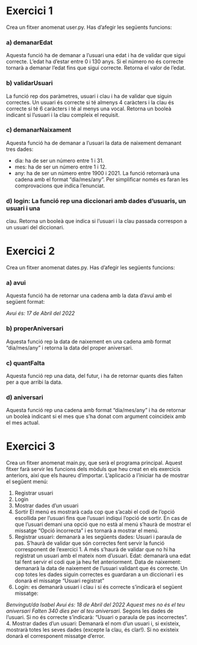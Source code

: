 # Exercici 1

Crea un fitxer anomenat user.py. Has d’afegir les següents funcions:

### a) demanarEdat
Aquesta funció ha de demanar a l’usuari una edat i ha de
validar que sigui correcte. L’edat ha d’estar entre 0 i 130 anys. Si el
número no és correcte tornarà a demanar l’edat fins que sigui correcte.
Retorna el valor de l’edat.

### b) validarUsuari
La funció rep dos paràmetres, usuari i clau i ha de validar
que siguin correctes. Un usuari és correcte si té almenys 4 caràcters i la
clau és correcte si té 6 caràcters i té al menys una vocal. Retorna un
booleà indicant si l’usuari i la clau compleix el requisit.

### c) demanarNaixament
Aquesta funció ha de demanar a l’usuari la data de
naixement demanant tres dades:
- dia: ha de ser un número entre 1 i 31.
- mes: ha de ser un número entre 1 i 12.
- any: ha de ser un número entre 1900 i 2021.
La funció retornarà una cadena amb el format “dia/mes/any”. Per
simplificar només es faran les comprovacions que indica l’enunciat.
### d) login: La funció rep una diccionari amb dades d’usuaris, un usuari i una
clau. Retorna un booleà que indica si l’usuari i la clau passada correspon a
un usuari del diccionari.

# Exercici 2

Crea un fitxer anomenat dates.py. Has d’afegir les següents funcions:
### a) avui
Aquesta funció ha de retornar una cadena amb la data d’avui amb el
següent format:

*Avui és: 17 de Abril del 2022*
### b) properAniversari
Aquesta funció rep la data de naixement en una cadena
amb format “dia/mes/any” i retorna la data del proper aniversari.
### c) quantFalta
Aquesta funció rep una data, del futur, i ha de retornar quants
dies falten per a que arribi la data.
### d) aniversari
Aquesta funció rep una cadena amb format “dia/mes/any” i ha
de retornar un booleà indicant si el mes que s’ha donat com argument
coincideix amb el mes actual.

# Exercici 3

Crea un fitxer anomenat main.py, que serà el programa principal. Aquest fitxer
farà servir les funcions dels mòduls que heu creat en els exercicis anteriors, així
que els haureu d’importar.
L’aplicació a l’iniciar ha de mostrar el següent menú:
1. Registrar usuari
2. Login
3. Mostrar dades d’un usuari
4. Sortir
El menú es mostrarà cada cop que s’acabi el codi de l’opció escollida per l’usuari
fins que l’usuari indiqui l’opció de sortir. En cas de que l’usuari demani una
opció que no està al menú s’haurà de mostrar el missatge “Opció incorrecta” i
es tornarà a mostrar el menú.
1. Registrar usuari: demanarà a les següents dades:
Usuari i paraula de pas. S’haurà de validar que són correctes fent servir la
funció corresponent de l’exercici 1. A més s’haurà de validar que no hi ha
registrat un usuari amb el mateix nom d’usuari.
Edat: demanarà una edat tal fent servir el codi que ja heu fet anteriorment.
Data de naixement: demanarà la data de naixement de l’usuari validant que és
correcte.
Un cop totes les dades siguin correctes es guardaran a un diccionari i es donarà
el missatge “Usuari registrat”
2. Login: es demanarà usuari i clau i si és correcte s’indicarà el següent
missatge:

*Benvingut/da Isabel
   Avui és: 18 de Abril del 2022
   Aquest mes no és el teu aniversari
   Falten 340 dies per al teu aniversari.*
Segons les dades de l’usuari.
Si no és correcte s’indicarà: “Usuari o paraula de pas incorrectes”.
4. Mostrar dades d’un usuari: Demanarà el nom d’un usuari i, si existeix,
mostrarà totes les seves dades (excepte la clau, és clar!). Si no existeix donarà
el corresponent missatge d’error.
